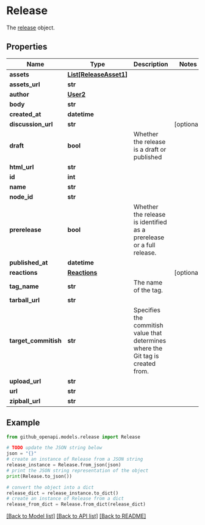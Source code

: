 # Release

The [release](https://docs.github.com/rest/releases/releases/#get-a-release) object.

## Properties

Name | Type | Description | Notes
------------ | ------------- | ------------- | -------------
**assets** | [**List[ReleaseAsset1]**](ReleaseAsset1.md) |  | 
**assets_url** | **str** |  | 
**author** | [**User2**](User2.md) |  | 
**body** | **str** |  | 
**created_at** | **datetime** |  | 
**discussion_url** | **str** |  | [optional] 
**draft** | **bool** | Whether the release is a draft or published | 
**html_url** | **str** |  | 
**id** | **int** |  | 
**name** | **str** |  | 
**node_id** | **str** |  | 
**prerelease** | **bool** | Whether the release is identified as a prerelease or a full release. | 
**published_at** | **datetime** |  | 
**reactions** | [**Reactions**](Reactions.md) |  | [optional] 
**tag_name** | **str** | The name of the tag. | 
**tarball_url** | **str** |  | 
**target_commitish** | **str** | Specifies the commitish value that determines where the Git tag is created from. | 
**upload_url** | **str** |  | 
**url** | **str** |  | 
**zipball_url** | **str** |  | 

## Example

```python
from github_openapi.models.release import Release

# TODO update the JSON string below
json = "{}"
# create an instance of Release from a JSON string
release_instance = Release.from_json(json)
# print the JSON string representation of the object
print(Release.to_json())

# convert the object into a dict
release_dict = release_instance.to_dict()
# create an instance of Release from a dict
release_from_dict = Release.from_dict(release_dict)
```
[[Back to Model list]](../README.md#documentation-for-models) [[Back to API list]](../README.md#documentation-for-api-endpoints) [[Back to README]](../README.md)


